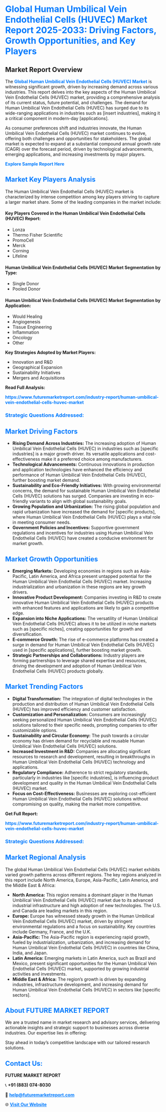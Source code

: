 <h1 style="color: #007BFF;">Global Human Umbilical Vein Endothelial Cells (HUVEC) Market Report 2025-2033: Driving Factors, Growth Opportunities, and Key Players</h1>

<section id="overview">
<h2>Market Report Overview</h2>
<p>The <a href="https://www.futuremarketreport.com/industry-report/human-umbilical-vein-endothelial-cells-huvec-market" style="color: #007BFF; text-decoration: none;"><strong>Global Human Umbilical Vein Endothelial Cells (HUVEC) Market</strong></a> is witnessing significant growth, driven by increasing demand across various industries. This report delves into the key aspects of the Human Umbilical Vein Endothelial Cells (HUVEC) market, providing a comprehensive analysis of its current status, future potential, and challenges. The demand for Human Umbilical Vein Endothelial Cells (HUVEC) has surged due to its wide-ranging applications in industries such as [insert industries], making it a critical component in modern-day [applications].</p>
<p>As consumer preferences shift and industries innovate, the Human Umbilical Vein Endothelial Cells (HUVEC) market continues to evolve, offering both challenges and opportunities for stakeholders. The global market is expected to expand at a substantial compound annual growth rate (CAGR) over the forecast period, driven by technological advancements, emerging applications, and increasing investments by major players.</p>
</section>

<section id="overview">
<p><a href="https://www.futuremarketreport.com/request-sample/reportId=78372" style="color: #007BFF; text-decoration: none;"><strong>Explore Sample Report Here</strong></a></p>
</section>

<section id="key-players">
<h2 style="color: #007BFF;">Market Key Players Analysis</h2>
<p>The Human Umbilical Vein Endothelial Cells (HUVEC) market is characterized by intense competition among key players striving to capture a larger market share. Some of the leading companies in the market include:</p>
<h4>Key Players Covered in the Human Umbilical Vein Endothelial Cells (HUVEC) Report:</h4>
<ul><li>Lonza</li><li>Thermo Fisher Scientific</li><li>PromoCell</li><li>Merck</li><li>Corning</li><li>Lifeline</li></ul>
<h4>Human Umbilical Vein Endothelial Cells (HUVEC) Market Segmentation by Type:</h4>
<ul><li>Single Donor</li><li>Pooled Donor</li></ul>

<h4>Human Umbilical Vein Endothelial Cells (HUVEC) Market Segmentation by Application:</h4>
<ul><li>Would Healing</li><li>Angiogenesis</li><li>Tissue Engineering</li><li>Inflammation</li><li>Oncology</li><li>Other</li></ul>
<p><strong>Key Strategies Adopted by Market Players:</strong></p>
<ul>
<li>Innovation and R&D</li>
<li>Geographical Expansion</li>
<li>Sustainability Initiatives</li>
<li>Mergers and Acquisitions</li>
</ul>
</section>

<section>
<p><strong>Read Full Analysis: </strong></p><a href="https://www.futuremarketreport.com/industry-report/human-umbilical-vein-endothelial-cells-huvec-market" style="color: #007BFF; text-decoration: none;"><strong>https://www.futuremarketreport.com/industry-report/human-umbilical-vein-endothelial-cells-huvec-market</strong></a>
<h3 style="color: #007BFF;">Strategic Questions Addressed:</h3>
</section>

<section id="driving-factors">
<h2 style="color: #007BFF;">Market Driving Factors</h2>
<ul>
<li><strong>Rising Demand Across Industries:</strong> The increasing adoption of Human Umbilical Vein Endothelial Cells (HUVEC) in industries such as [specific industries] is a major growth driver. Its versatile applications and cost-effectiveness make it a preferred choice among manufacturers.</li>
<li><strong>Technological Advancements:</strong> Continuous innovations in production and application technologies have enhanced the efficiency and performance of Human Umbilical Vein Endothelial Cells (HUVEC), further boosting market demand.</li>
<li><strong>Sustainability and Eco-Friendly Initiatives:</strong> With growing environmental concerns, the demand for sustainable Human Umbilical Vein Endothelial Cells (HUVEC) solutions has surged. Companies are investing in eco-friendly variants to align with global sustainability goals.</li>
<li><strong>Growing Population and Urbanization:</strong> The rising global population and rapid urbanization have increased the demand for [specific products], where Human Umbilical Vein Endothelial Cells (HUVEC) plays a vital role in meeting consumer needs.</li>
<li><strong>Government Policies and Incentives:</strong> Supportive government regulations and incentives for industries using Human Umbilical Vein Endothelial Cells (HUVEC) have created a conducive environment for market growth.</li>
</ul>
</section>

<section id="growth-opportunities">
<h2 style="color: #007BFF;">Market Growth Opportunities</h2>
<ul>
<li><strong>Emerging Markets:</strong> Developing economies in regions such as Asia-Pacific, Latin America, and Africa present untapped potential for the Human Umbilical Vein Endothelial Cells (HUVEC) market. Increasing industrialization and urbanization in these regions are key growth drivers.</li>
<li><strong>Innovative Product Development:</strong> Companies investing in R&D to create innovative Human Umbilical Vein Endothelial Cells (HUVEC) products with enhanced features and applications are likely to gain a competitive edge.</li>
<li><strong>Expansion into Niche Applications:</strong> The versatility of Human Umbilical Vein Endothelial Cells (HUVEC) allows it to be utilized in niche markets such as [specific niches], creating opportunities for growth and diversification.</li>
<li><strong>E-commerce Growth:</strong> The rise of e-commerce platforms has created a surge in demand for Human Umbilical Vein Endothelial Cells (HUVEC) used in [specific applications], further boosting market growth.</li>
<li><strong>Strategic Partnerships and Collaborations:</strong> Industry players are forming partnerships to leverage shared expertise and resources, driving the development and adoption of Human Umbilical Vein Endothelial Cells (HUVEC) products globally.</li>
</ul>
</section>

<section id="trending-factors">
<h2 style="color: #007BFF;">Market Trending Factors</h2>
<ul>
<li><strong>Digital Transformation:</strong> The integration of digital technologies in the production and distribution of Human Umbilical Vein Endothelial Cells (HUVEC) has improved efficiency and customer satisfaction.</li>
<li><strong>Customization and Personalization:</strong> Consumers are increasingly seeking personalized Human Umbilical Vein Endothelial Cells (HUVEC) solutions tailored to their specific needs, prompting companies to offer customizable options.</li>
<li><strong>Sustainability and Circular Economy:</strong> The push towards a circular economy has driven demand for recyclable and reusable Human Umbilical Vein Endothelial Cells (HUVEC) solutions.</li>
<li><strong>Increased Investment in R&D:</strong> Companies are allocating significant resources to research and development, resulting in breakthroughs in Human Umbilical Vein Endothelial Cells (HUVEC) technology and applications.</li>
<li><strong>Regulatory Compliance:</strong> Adherence to strict regulatory standards, particularly in industries like [specific industries], is influencing product development and quality in the Human Umbilical Vein Endothelial Cells (HUVEC) market.</li>
<li><strong>Focus on Cost-Effectiveness:</strong> Businesses are exploring cost-efficient Human Umbilical Vein Endothelial Cells (HUVEC) solutions without compromising on quality, making the market more competitive.</li>
</ul>
</section>

<section>
<p><strong>Get Full Report: </strong></p><a href="https://www.futuremarketreport.com/industry-report/human-umbilical-vein-endothelial-cells-huvec-market" style="color: #007BFF; text-decoration: none;"><strong>https://www.futuremarketreport.com/industry-report/human-umbilical-vein-endothelial-cells-huvec-market</strong></a>
<h3 style="color: #007BFF;">Strategic Questions Addressed:</h3>
</section>


<section id="regional-analysis">
<h2 style="color: #007BFF;">Market Regional Analysis</h2>
<p>The global Human Umbilical Vein Endothelial Cells (HUVEC) market exhibits varied growth patterns across different regions. The key regions analyzed in this report include North America, Europe, Asia-Pacific, Latin America, and the Middle East & Africa:</p>
<ul>
<li><strong>North America:</strong> This region remains a dominant player in the Human Umbilical Vein Endothelial Cells (HUVEC) market due to its advanced industrial infrastructure and high adoption of new technologies. The U.S. and Canada are leading markets in this region.</li>
<li><strong>Europe:</strong> Europe has witnessed steady growth in the Human Umbilical Vein Endothelial Cells (HUVEC) market, driven by stringent environmental regulations and a focus on sustainability. Key countries include Germany, France, and the U.K.</li>
<li><strong>Asia-Pacific:</strong> The Asia-Pacific region is experiencing rapid growth, fueled by industrialization, urbanization, and increasing demand for Human Umbilical Vein Endothelial Cells (HUVEC) in countries like China, India, and Japan.</li>
<li><strong>Latin America:</strong> Emerging markets in Latin America, such as Brazil and Mexico, present significant opportunities for the Human Umbilical Vein Endothelial Cells (HUVEC) market, supported by growing industrial activities and investments.</li>
<li><strong>Middle East & Africa:</strong> The region’s growth is driven by expanding industries, infrastructure development, and increasing demand for Human Umbilical Vein Endothelial Cells (HUVEC) in sectors like [specific sectors].</li>
</ul>
</section>

<footer>
<h2 style="color: #007BFF;">About FUTURE MARKET REPORT</h2>
<p>We are a trusted name in market research and advisory services, delivering actionable insights and strategic support to businesses across diverse industries. Our expertise lies in offering:</p>

<p>Stay ahead in today’s competitive landscape with our tailored research solutions.</p>

<h2 style="color: #007BFF;">Contact Us:</h2>
<p><strong>FUTURE MARKET REPORT</strong></p>
<p>📞 <strong>+91 (883) 074-8030</strong></p>
<p>📧 <strong><a href="mailto:help@futuremarketreport.com" style="color: #007BFF;">help@futuremarketreport.com</a></strong></p>
<p>🌐 <strong><a href="https://www.futuremarketreport.com/" style="color: #007BFF;">Visit Our Website</a></strong></p>
</footer>